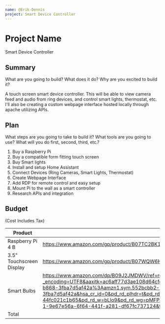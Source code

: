 ```yaml
---
name: @Erik-Dennis
project: Smart Device Controller
---
```


# Project Name

Smart Device Controller

## Summary

What are you going to build? What does it do? Why are you excited to build it?

A touch screen smart device controller. This will be able to view camera feed and audio from ring devices, and control smart lights, thermostat, etc.
I'll also be creating a custom webpage interface hosted locally through apache utilizing APIs.


## Plan

What steps are you going to take to build it? What tools are you going to use? What will you do first, second, third, etc.?

1. Buy a Raspberry Pi
2. Buy a compatible form fitting touch screen
3. Buy Smart lights
4. Install and setup Home Assistant
5. Connect Devices (Ring Cameras, Smart Lights, Thermostat)
6. Create Webpage Interface
7. Add RDP for remote control and easy setup
8. Mount Pi to the wall as a smart controller
9. Research APIs and integration


## Budget
(Cost Includes Tax)

| Product         | Supplier/Link                         | Cost   |
| --------------- | ------------------------------------- | ------ |
| Raspberry Pi 4 B| https://www.amazon.com/gp/product/B07TC2BK1X/ref=ewc_pr_img_1?smid=AN9XFB4R34UOI&psc=1 | $185.56 |
| 3.5" Touchscreen Display | https://www.amazon.com/gp/product/B07WQW6H9S/ref=ewc_pr_img_2?smid=AD7LID9K1N4N9&psc=1 | $40.82 |
| Smart Bulbs | https://www.amazon.com/dp/B09J2JMDWV/ref=redir_mobile_desktop?_encoding=UTF8&aaxitk=ac6aff77d3ae108d64cfc17ea3adb68e&content-id=amzn1.sym.552bcbb2-81a1-4e8b-b868-3fba7d5af42a%3Aamzn1.sym.552bcbb2-81a1-4e8b-b868-3fba7d5af42a&hsa_cr_id=0&pd_rd_plhdr=t&pd_rd_r=ff443208-9d84-4836-9850-44fc021c1b65&pd_rd_w=bLlo9&pd_rd_wg=pMFPc&qid=1671695911&ref_=sbx_be_s_sparkle_lsi4d_asin_0_img&sr=1-1-9e67e56a-6f64-441f-a281-df67fc737124&th=1| $23.02 |
| Total           |                                       | $249.43 |

